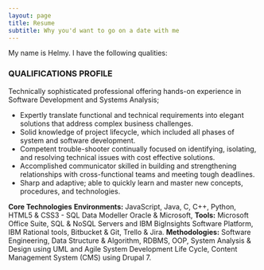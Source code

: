 ```yaml
---
layout: page
title: Resume
subtitle: Why you'd want to go on a date with me
---
```


My name is Helmy. I have the following qualities:

### QUALIFICATIONS PROFILE
Technically sophisticated professional offering hands-on experience in Software Development and Systems Analysis;

- Expertly translate functional and technical requirements into elegant solutions that address complex business challenges.
- Solid knowledge of project lifecycle, which included all phases of system and software development.
- Competent trouble-shooter continually focused on identifying, isolating, and resolving technical issues with cost effective solutions.
- Accomplished communicator skilled in building and strengthening relationships with cross-functional teams and meeting tough deadlines.
- Sharp and adaptive; able to quickly learn and master new concepts, procedures, and technologies.

**Core Technologies**
**Environments:**
JavaScript, Java, C, C++, Python, HTML5 & CSS3 - SQL Data Modeller Oracle & Microsoft,
**Tools:**
Microsoft Office Suite, SQL & NoSQL Servers and IBM BigInsights Software Platform, IBM Rational tools, Bitbucket & Git, Trello & Jira.
**Methodologies:**
Software Engineering, Data Structure & Algorithm, RDBMS, OOP, System Analysis & Design using UML and Agile System Development Life Cycle, Content Management System (CMS) using Drupal 7.




